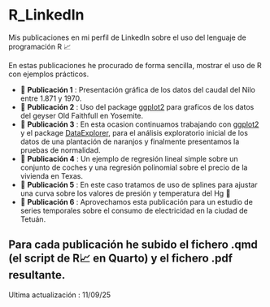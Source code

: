 # R_LinkedIn

Mis publicaciones en mi perfil de LinkedIn sobre el uso del lenguaje de programación R 📈

En estas publicaciones he procurado de forma sencilla, mostrar el uso de R con ejemplos prácticos.

  - 📓 **Publicación 1** : Presentación gráfica de los datos del caudal del Nilo entre 1.871 y 1970.
  - 📓 **Publicación 2** : Uso del package [ggplot2](https://ggplot2.tidyverse.org) para graficos de los datos del geyser Old Faithfull en Yosemite.
  - 📓 **Publicación 3** : En esta ocasion continuamos trabajando con [ggplot2](https://ggplot2.tidyverse.org) y el package [DataExplorer](https://cran.r-project.org/web/packages/DataExplorer/vignettes/dataexplorer-intro.html), para el análisis exploratorio inicial de los datos de una plantación de naranjos y finalmente presentamos la pruebas de normalidad.
  - 📓 **Publicación 4** : Un ejemplo de regresión lineal simple sobre un conjunto de coches y una regresión polinomial sobre el precio de la vivienda en Texas.
  - 📓 **Publicación 5** : En este caso tratamos de uso de splines para ajustar una curva sobre los valores de presión y temperatura del Hg 🧪
  - 📓 **Publicación 6** : Aprovechamos esta publicación para un estudio de series temporales sobre el consumo de electricidad en la ciudad de Tetuán.

Para cada publicación he subido el fichero .qmd (el script de R📈 en Quarto) y el fichero .pdf resultante.
----
Ultima actualización : 11/09/25



